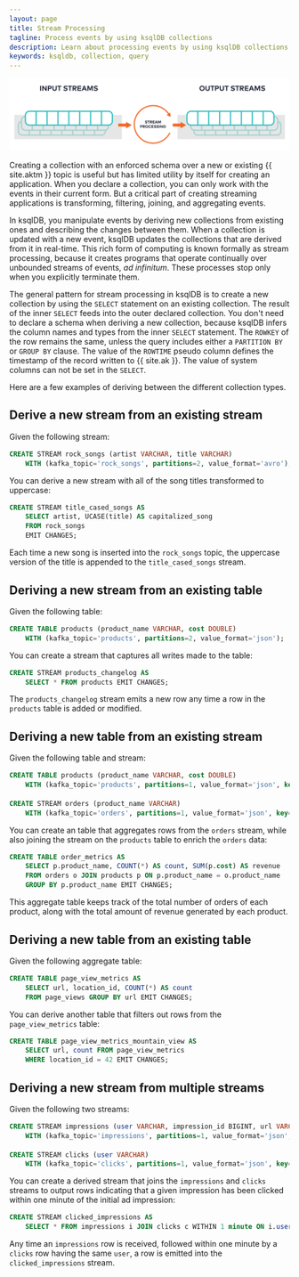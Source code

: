```yaml
---
layout: page
title: Stream Processing
tagline: Process events by using ksqlDB collections
description: Learn about processing events by using ksqlDB collections. 
keywords: ksqldb, collection, query
---
```


![Illustration of stream processing, showing input and output streams](../img/ksqldb-stream-processing-io.png)

Creating a collection with an enforced schema over a new or existing
{{ site.aktm }} topic is useful but has limited utility by itself for creating
an application. When you declare a collection, you can only work with the
events in their current form. But a critical part of creating streaming
applications is transforming, filtering, joining, and aggregating events.

In ksqlDB, you manipulate events by deriving new collections from existing
ones and describing the changes between them. When a collection is updated with
a new event, ksqlDB updates the collections that are derived from it in
real-time. This rich form of computing is known formally as stream processing,
because it creates programs that operate continually over unbounded streams of
events, *ad infinitum*. These processes stop only when you explicitly terminate
them.

The general pattern for stream processing in ksqlDB is to create a new
collection by using the `SELECT` statement on an existing collection. The
result of the inner `SELECT` feeds into the outer declared collection. You
don't need to declare a schema when deriving a new collection, because ksqlDB
infers the column names and types from the inner `SELECT` statement. The
`ROWKEY` of the row remains the same, unless the query includes either a
`PARTITION BY` or `GROUP BY` clause. The value of the `ROWTIME` pseudo column
defines the timestamp of the record written to {{ site.ak }}. The value of system columns
can not be set in the `SELECT`.

Here are a few examples of deriving between the different collection types.

Derive a new stream from an existing stream
-------------------------------------------

Given the following stream:

```sql
CREATE STREAM rock_songs (artist VARCHAR, title VARCHAR)
    WITH (kafka_topic='rock_songs', partitions=2, value_format='avro');
```

You can derive a new stream with all of the song titles transformed to
uppercase:

```sql
CREATE STREAM title_cased_songs AS
    SELECT artist, UCASE(title) AS capitalized_song
    FROM rock_songs
    EMIT CHANGES;
```

Each time a new song is inserted into the `rock_songs` topic, the uppercase
version of the title is appended to the `title_cased_songs` stream.

Deriving a new stream from an existing table
--------------------------------------------------

Given the following table:

```sql
CREATE TABLE products (product_name VARCHAR, cost DOUBLE)
    WITH (kafka_topic='products', partitions=2, value_format='json');
```

You can create a stream that captures all writes made to the table:

```sql
CREATE STREAM products_changelog AS
    SELECT * FROM products EMIT CHANGES;
```

The `products_changelog` stream emits a new row any time a row in the
`products` table is added or modified.

Deriving a new table from an existing stream
-----------------------------------------------

Given the following table and stream:

```sql
CREATE TABLE products (product_name VARCHAR, cost DOUBLE)
    WITH (kafka_topic='products', partitions=1, value_format='json', key='product_name');

CREATE STREAM orders (product_name VARCHAR)
    WITH (kafka_topic='orders', partitions=1, value_format='json', key='product_name');
```

You can create an table that aggregates rows from the `orders` stream, while
also joining the stream on the `products` table to enrich the `orders` data:

```sql
CREATE TABLE order_metrics AS
    SELECT p.product_name, COUNT(*) AS count, SUM(p.cost) AS revenue
    FROM orders o JOIN products p ON p.product_name = o.product_name
    GROUP BY p.product_name EMIT CHANGES;
```

This aggregate table keeps track of the total number of orders of each product,
along with the total amount of revenue generated by each product.

Deriving a new table from an existing table
-------------------------------------------------

Given the following aggregate table:

```sql
CREATE TABLE page_view_metrics AS
    SELECT url, location_id, COUNT(*) AS count
    FROM page_views GROUP BY url EMIT CHANGES;
```

You can derive another table that filters out rows from the `page_view_metrics`
table:

```sql
CREATE TABLE page_view_metrics_mountain_view AS
    SELECT url, count FROM page_view_metrics
    WHERE location_id = 42 EMIT CHANGES;
```

Deriving a new stream from multiple streams
-------------------------------------------------

Given the following two streams:

```sql
CREATE STREAM impressions (user VARCHAR, impression_id BIGINT, url VARCHAR)
    WITH (kafka_topic='impressions', partitions=1, value_format='json', key='user');

CREATE STREAM clicks (user VARCHAR)
    WITH (kafka_topic='clicks', partitions=1, value_format='json', key='user');
```

You can create a derived stream that joins the `impressions` and `clicks`
streams to output rows indicating that a given impression has been clicked
within one minute of the initial ad impression:

```sql
CREATE STREAM clicked_impressions AS
    SELECT * FROM impressions i JOIN clicks c WITHIN 1 minute ON i.user = c.user EMIT CHANGES;
```

Any time an `impressions` row is received, followed within one minute by a
`clicks` row having the same `user`, a row is emitted into the
`clicked_impressions` stream.
